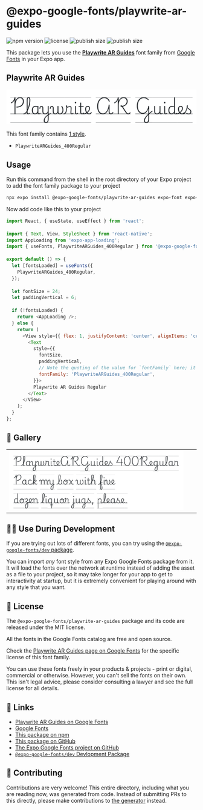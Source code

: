 # @expo-google-fonts/playwrite-ar-guides

![npm version](https://flat.badgen.net/npm/v/@expo-google-fonts/playwrite-ar-guides)
![license](https://flat.badgen.net/github/license/expo/google-fonts)
![publish size](https://flat.badgen.net/packagephobia/install/@expo-google-fonts/playwrite-ar-guides)
![publish size](https://flat.badgen.net/packagephobia/publish/@expo-google-fonts/playwrite-ar-guides)

This package lets you use the [**Playwrite AR Guides**](https://fonts.google.com/specimen/Playwrite+AR+Guides) font family from [Google Fonts](https://fonts.google.com/) in your Expo app.

## Playwrite AR Guides

![Playwrite AR Guides](./font-family.png)

This font family contains [1 style](#-gallery).

- `PlaywriteARGuides_400Regular`

## Usage

Run this command from the shell in the root directory of your Expo project to add the font family package to your project
```sh
npx expo install @expo-google-fonts/playwrite-ar-guides expo-font expo-app-loading
```

Now add code like this to your project
```js
import React, { useState, useEffect } from 'react';

import { Text, View, StyleSheet } from 'react-native';
import AppLoading from 'expo-app-loading';
import { useFonts, PlaywriteARGuides_400Regular } from '@expo-google-fonts/playwrite-ar-guides';

export default () => {
  let [fontsLoaded] = useFonts({
    PlaywriteARGuides_400Regular,
  });

  let fontSize = 24;
  let paddingVertical = 6;

  if (!fontsLoaded) {
    return <AppLoading />;
  } else {
    return (
      <View style={{ flex: 1, justifyContent: 'center', alignItems: 'center' }}>
        <Text
          style={{
            fontSize,
            paddingVertical,
            // Note the quoting of the value for `fontFamily` here; it expects a string!
            fontFamily: 'PlaywriteARGuides_400Regular',
          }}>
          Playwrite AR Guides Regular
        </Text>
      </View>
    );
  }
};

```

## 🔡 Gallery


||||
|-|-|-|
|![PlaywriteARGuides_400Regular](./PlaywriteARGuides_400Regular.ttf.png)||||


## 👩‍💻 Use During Development

If you are trying out lots of different fonts, you can try using the [`@expo-google-fonts/dev` package](https://github.com/expo/google-fonts/tree/master/font-packages/dev#readme).

You can import *any* font style from any Expo Google Fonts package from it. It will load the fonts
over the network at runtime instead of adding the asset as a file to your project, so it may take longer
for your app to get to interactivity at startup, but it is extremely convenient
for playing around with any style that you want.

## 📖 License

The `@expo-google-fonts/playwrite-ar-guides` package and its code are released under the MIT license.

All the fonts in the Google Fonts catalog are free and open source.

Check the [Playwrite AR Guides page on Google Fonts](https://fonts.google.com/specimen/Playwrite+AR+Guides) for the specific license of this font family.

You can use these fonts freely in your products & projects - print or digital, commercial or otherwise. However, you can't sell the fonts on their own. This isn't legal advice, please consider consulting a lawyer and see the full license for all details.

## 🔗 Links

- [Playwrite AR Guides on Google Fonts](https://fonts.google.com/specimen/Playwrite+AR+Guides)
- [Google Fonts](https://fonts.google.com/)
- [This package on npm](https://www.npmjs.com/package/@expo-google-fonts/playwrite-ar-guides)
- [This package on GitHub](https://github.com/expo/google-fonts/tree/master/font-packages/playwrite-ar-guides)
- [The Expo Google Fonts project on GitHub](https://github.com/expo/google-fonts)
- [`@expo-google-fonts/dev` Devlopment Package](https://github.com/expo/google-fonts/tree/master/font-packages/dev)

## 🤝 Contributing

Contributions are very welcome! This entire directory, including what you are reading now, was generated from code. Instead of submitting PRs to this directly, please make contributions to [the generator](https://github.com/expo/google-fonts/tree/master/packages/generator) instead.
